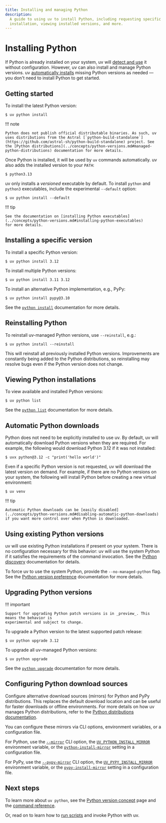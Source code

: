 ```yaml
---
title: Installing and managing Python
description:
  A guide to using uv to install Python, including requesting specific versions, automatic
  installation, viewing installed versions, and more.
---
```


# Installing Python

If Python is already installed on your system, uv will
[detect and use](#using-existing-python-versions) it without configuration. However, uv can also
install and manage Python versions. uv [automatically installs](#automatic-python-downloads) missing
Python versions as needed — you don't need to install Python to get started.

## Getting started

To install the latest Python version:

```console
$ uv python install
```

!!! note

    Python does not publish official distributable binaries. As such, uv uses distributions from the Astral [`python-build-standalone`](https://github.com/astral-sh/python-build-standalone) project. See the [Python distributions](../concepts/python-versions.md#managed-python-distributions) documentation for more details.

Once Python is installed, it will be used by `uv` commands automatically. uv also adds the installed
version to your `PATH`:

```console
$ python3.13
```

uv only installs a _versioned_ executable by default. To install `python` and `python3` executables,
include the experimental `--default` option:

```console
$ uv python install --default
```

!!! tip

    See the documentation on [installing Python executables](../concepts/python-versions.md#installing-python-executables)
    for more details.

## Installing a specific version

To install a specific Python version:

```console
$ uv python install 3.12
```

To install multiple Python versions:

```console
$ uv python install 3.11 3.12
```

To install an alternative Python implementation, e.g., PyPy:

```console
$ uv python install pypy@3.10
```

See the [`python install`](../concepts/python-versions.md#installing-a-python-version) documentation
for more details.

## Reinstalling Python

To reinstall uv-managed Python versions, use `--reinstall`, e.g.:

```console
$ uv python install --reinstall
```

This will reinstall all previously installed Python versions. Improvements are constantly being
added to the Python distributions, so reinstalling may resolve bugs even if the Python version does
not change.

## Viewing Python installations

To view available and installed Python versions:

```console
$ uv python list
```

See the [`python list`](../concepts/python-versions.md#viewing-available-python-versions)
documentation for more details.

## Automatic Python downloads

Python does not need to be explicitly installed to use uv. By default, uv will automatically
download Python versions when they are required. For example, the following would download Python
3.12 if it was not installed:

```console
$ uvx python@3.12 -c "print('hello world')"
```

Even if a specific Python version is not requested, uv will download the latest version on demand.
For example, if there are no Python versions on your system, the following will install Python
before creating a new virtual environment:

```console
$ uv venv
```

!!! tip

    Automatic Python downloads can be [easily disabled](../concepts/python-versions.md#disabling-automatic-python-downloads) if you want more control over when Python is downloaded.

<!-- TODO(zanieb): Restore when Python shim management is added
Note that when an automatic Python installation occurs, the `python` command will not be added to the shell. Use `uv python install-shim` to ensure the `python` shim is installed.
-->

## Using existing Python versions

uv will use existing Python installations if present on your system. There is no configuration
necessary for this behavior: uv will use the system Python if it satisfies the requirements of the
command invocation. See the
[Python discovery](../concepts/python-versions.md#discovery-of-python-versions) documentation for
details.

To force uv to use the system Python, provide the `--no-managed-python` flag. See the
[Python version preference](../concepts/python-versions.md#requiring-or-disabling-managed-python-versions)
documentation for more details.

## Upgrading Python versions

!!! important

    Support for upgrading Python patch versions is in _preview_. This means the behavior is
    experimental and subject to change.

To upgrade a Python version to the latest supported patch release:

```console
$ uv python upgrade 3.12
```

To upgrade all uv-managed Python versions:

```console
$ uv python upgrade
```

See the [`python upgrade`](../concepts/python-versions.md#upgrading-python-versions) documentation
for more details.

## Configuring Python download sources

Configure alternative download sources (mirrors) for Python and PyPy distributions. This replaces
the default download location and can be useful for faster downloads or offline environments. For
more details on how uv manages Python distributions, refer to the
[Python distributions documentation](../concepts/python-versions.md#managed-python-distributions).

You can configure these mirrors via CLI options, environment variables, or a configuration file.

For Python, use the [`--mirror`](../reference/cli.md#uv-python-install--mirror) CLI option, the
[`UV_PYTHON_INSTALL_MIRROR`](../reference/environment.md#uv_python_install_mirror) environment
variable, or the [`python-install-mirror`](../reference/settings.md#python-install-mirror) setting
in a configuration file.

For PyPy, use the [`--pypy-mirror`](../reference/cli.md#uv-python-install--pypy-mirror) CLI option,
the [`UV_PYPY_INSTALL_MIRROR`](../reference/environment.md#uv_pypy_install_mirror) environment
variable, or the [`pypy-install-mirror`](../reference/settings.md#pypy-install-mirror) setting in a
configuration file.

## Next steps

To learn more about `uv python`, see the [Python version concept](../concepts/python-versions.md)
page and the [command reference](../reference/cli.md#uv-python).

Or, read on to learn how to [run scripts](./scripts.md) and invoke Python with uv.
